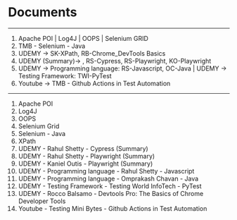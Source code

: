 # Documents
----------------------
1. Apache POI | Log4J | OOPS | Selenium GRID
2. TMB - Selenium - Java 
3. UDEMY ->  SK-XPath, RB-Chrome_DevTools Basics  
4. UDEMY (Summary)-> , RS-Cypress, RS-Playwright, KO-Playwright 
5. UDEMY -> Programming language: RS-Javascript, OC-Java | UDEMY -> Testing Framework: TWI-PyTest 
6. Youtube -> TMB - Github Actions in Test Automation
----------------------
1. Apache POI
2. Log4J
3. OOPS
4. Selenium Grid
5. Selenium - Java
6. XPath
7. UDEMY - Rahul Shetty - Cypress (Summary) 
8. UDEMY - Rahul Shetty - Playwright (Summary)
9. UDEMY - Kaniel Outis - Playwright (Summary)
10. UDEMY - Programming language - Rahul Shetty - Javascript
11. UDEMY - Programming language - Omprakash Chavan - Java
12. UDEMY - Testing Framework - Testing World InfoTech - PyTest
13. UDEMY - Rocco Balsamo - Devtools Pro: The Basics of Chrome Developer Tools
14. Youtube - Testing Mini Bytes - Github Actions in Test Automation
